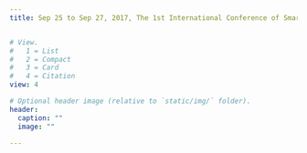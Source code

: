 ```yaml
---
title: Sep 25 to Sep 27, 2017, The 1st International Conference of Smart World, Intelligent Innovation Integrated Development, Sheraton Xi’an North City Hotel, China


# View.
#   1 = List
#   2 = Compact
#   3 = Card
#   4 = Citation
view: 4

# Optional header image (relative to `static/img/` folder).
header:
  caption: ""
  image: ""
  
---
```

